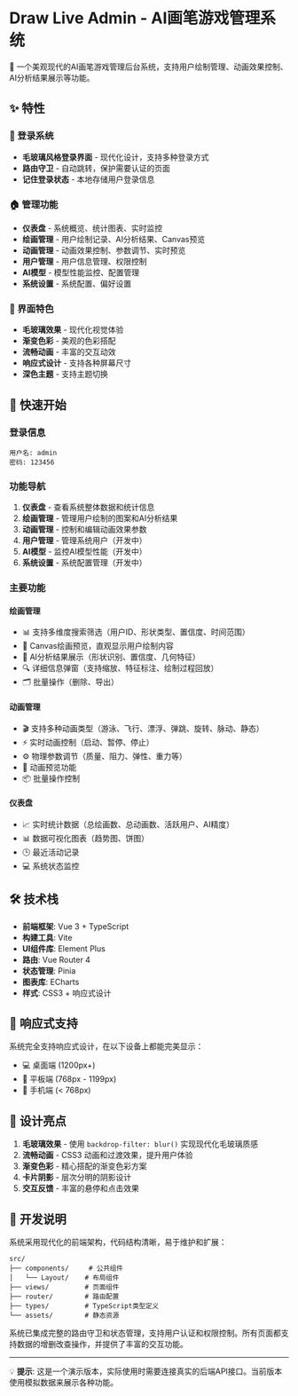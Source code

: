 # Draw Live Admin - AI画笔游戏管理系统

🎨 一个美观现代的AI画笔游戏管理后台系统，支持用户绘制管理、动画效果控制、AI分析结果展示等功能。

## ✨ 特性

### 🔐 登录系统
- **毛玻璃风格登录界面** - 现代化设计，支持多种登录方式
- **路由守卫** - 自动跳转，保护需要认证的页面
- **记住登录状态** - 本地存储用户登录信息

### 🏠 管理功能
- **仪表盘** - 系统概览、统计图表、实时监控
- **绘画管理** - 用户绘制记录、AI分析结果、Canvas预览
- **动画管理** - 动画效果控制、参数调节、实时预览
- **用户管理** - 用户信息管理、权限控制
- **AI模型** - 模型性能监控、配置管理
- **系统设置** - 系统配置、偏好设置

### 🎯 界面特色
- **毛玻璃效果** - 现代化视觉体验
- **渐变色彩** - 美观的色彩搭配
- **流畅动画** - 丰富的交互动效
- **响应式设计** - 支持各种屏幕尺寸
- **深色主题** - 支持主题切换

## 🚀 快速开始

### 登录信息
```
用户名: admin
密码: 123456
```

### 功能导航
1. **仪表盘** - 查看系统整体数据和统计信息
2. **绘画管理** - 管理用户绘制的图案和AI分析结果
3. **动画管理** - 控制和编辑动画效果参数
4. **用户管理** - 管理系统用户（开发中）
5. **AI模型** - 监控AI模型性能（开发中）
6. **系统设置** - 系统配置管理（开发中）

### 主要功能

#### 绘画管理
- 📊 支持多维度搜索筛选（用户ID、形状类型、置信度、时间范围）
- 🎨 Canvas绘画预览，直观显示用户绘制内容
- 🤖 AI分析结果展示（形状识别、置信度、几何特征）
- 🔍 详细信息弹窗（支持缩放、特征标注、绘制过程回放）
- 🗂️ 批量操作（删除、导出）

#### 动画管理
- 🎬 支持多种动画类型（游泳、飞行、漂浮、弹跳、旋转、脉动、静态）
- ⚡ 实时动画控制（启动、暂停、停止）
- ⚙️ 物理参数调节（质量、阻力、弹性、重力等）
- 👀 动画预览功能
- 📦 批量操作控制

#### 仪表盘
- 📈 实时统计数据（总绘画数、总动画数、活跃用户、AI精度）
- 📊 数据可视化图表（趋势图、饼图）
- 🕒 最近活动记录
- 💻 系统状态监控

## 🛠️ 技术栈

- **前端框架**: Vue 3 + TypeScript
- **构建工具**: Vite
- **UI组件库**: Element Plus
- **路由**: Vue Router 4
- **状态管理**: Pinia
- **图表库**: ECharts
- **样式**: CSS3 + 响应式设计

## 📱 响应式支持

系统完全支持响应式设计，在以下设备上都能完美显示：
- 💻 桌面端 (1200px+)
- 📱 平板端 (768px - 1199px)
- 📱 手机端 (< 768px)

## 🎨 设计亮点

1. **毛玻璃效果** - 使用 `backdrop-filter: blur()` 实现现代化毛玻璃质感
2. **流畅动画** - CSS3 动画和过渡效果，提升用户体验
3. **渐变色彩** - 精心搭配的渐变色彩方案
4. **卡片阴影** - 层次分明的阴影设计
5. **交互反馈** - 丰富的悬停和点击效果

## 🔧 开发说明

系统采用现代化的前端架构，代码结构清晰，易于维护和扩展：

```
src/
├── components/     # 公共组件
│   └── Layout/    # 布局组件
├── views/         # 页面组件
├── router/        # 路由配置
├── types/         # TypeScript类型定义
└── assets/        # 静态资源
```

系统已集成完整的路由守卫和状态管理，支持用户认证和权限控制。所有页面都支持数据的增删改查操作，并提供了丰富的交互功能。

---

💡 **提示**: 这是一个演示版本，实际使用时需要连接真实的后端API接口。当前版本使用模拟数据来展示各种功能。